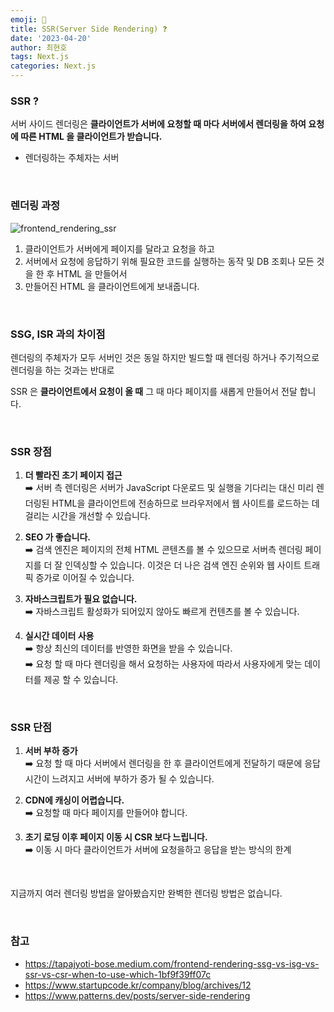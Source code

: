 ```yaml
---
emoji: 📖
title: SSR(Server Side Rendering) ❓
date: '2023-04-20'
author: 최현호
tags: Next.js
categories: Next.js
---
```


### SSR ?

서버 사이드 렌더링은 **클라이언트가 서버에 요청할 때 마다 서버에서 렌더링을 하여 요청에 따른 HTML 을 클라이언트가 받습니다.**

- 렌더링하는 주체자는 서버

<br>

### 렌더링 과정

![frontend_rendering_ssr](https://user-images.githubusercontent.com/87301268/232941567-3c2cf002-6722-4fa5-a4b5-e4f8b3d9cf39.jpg)

1. 클라이언트가 서버에게 페이지를 달라고 요청을 하고
2. 서버에서 요청에 응답하기 위해 필요한 코드를 실행하는 동작 및 DB 조회나 모든 것을 한 후 HTML 을 만들어서
3. 만들어진 HTML 을 클라이언트에게 보내줍니다.

<br>

### SSG, ISR 과의 차이점

렌더링의 주체자가 모두 서버인 것은 동일 하지만 빌드할 때 렌더링 하거나 주기적으로 렌더링을 하는 것과는 반대로

SSR 은 **클라이언트에서 요청이 올 때** 그 때 마다 페이지를 새롭게 만들어서 전달 합니다.

<br>

### SSR 장점

1. **더 빨라진 초기 페이지 접근** <br>
   ➡️ 서버 측 렌더링은 서버가 JavaScript 다운로드 및 실행을 기다리는 대신 미리 렌더링된 HTML을 클라이언트에 전송하므로 브라우저에서 웹 사이트를 로드하는 데 걸리는 시간을 개선할 수 있습니다.

2. **SEO 가 좋습니다.** <br>
   ➡️ 검색 엔진은 페이지의 전체 HTML 콘텐츠를 볼 수 있으므로 서버측 렌더링 페이지를 더 잘 인덱싱할 수 있습니다. 이것은 더 나은 검색 엔진 순위와 웹 사이트 트래픽 증가로 이어질 수 있습니다.

3. **자바스크립트가 필요 없습니다.** <br>
   ➡️ 자바스크립트 활성화가 되어있지 않아도 빠르게 컨텐츠를 볼 수 있습니다.

4. **실시간 데이터 사용** <br>
   ➡️ 항상 최신의 데이터를 반영한 화면을 받을 수 있습니다. <br>
   ➡️ 요청 할 때 마다 렌더링을 해서 요청하는 사용자에 따라서 사용자에게 맞는 데이터를 제공 할 수 있습니다.

<br>

### SSR 단점

1. **서버 부하 증가** <br>
   ➡️ 요청 할 때 마다 서버에서 렌더링을 한 후 클라이언트에게 전달하기 때문에 응답 시간이 느려지고 서버에 부하가 증가 될 수 있습니다.

2. **CDN에 캐싱이 어렵습니다.** <br>
   ➡️ 요청할 때 마다 페이지를 만들어야 합니다.

3. **초기 로딩 이후 페이지 이동 시 CSR 보다 느립니다.** <br>
   ➡️ 이동 시 마다 클라이언트가 서버에 요청을하고 응답을 받는 방식의 한계

<br>

지금까지 여러 렌더링 방법을 알아봤습지만 완벽한 렌더링 방법은 없습니다.

<br>

### 참고

- https://tapajyoti-bose.medium.com/frontend-rendering-ssg-vs-isg-vs-ssr-vs-csr-when-to-use-which-1bf9f39ff07c
- https://www.startupcode.kr/company/blog/archives/12
- https://www.patterns.dev/posts/server-side-rendering

<br>

```toc

```
